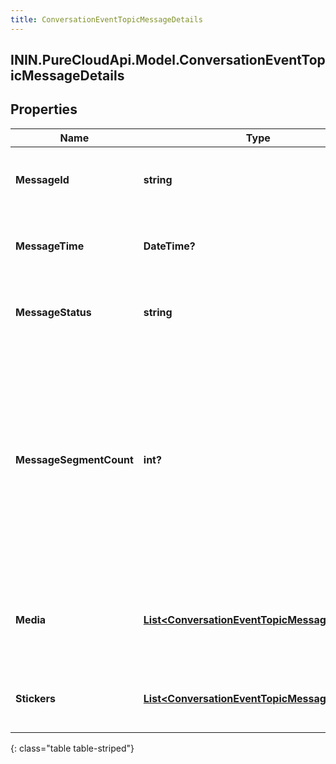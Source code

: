 ```yaml
---
title: ConversationEventTopicMessageDetails
---
```

## ININ.PureCloudApi.Model.ConversationEventTopicMessageDetails

## Properties

|Name | Type | Description | Notes|
|------------ | ------------- | ------------- | -------------|
| **MessageId** | **string** | UUID identifying the message media. | [optional] |
| **MessageTime** | **DateTime?** | The time when the message was sent or received. | [optional] |
| **MessageStatus** | **string** | Indicates the delivery status of the message. | [optional] |
| **MessageSegmentCount** | **int?** | The message segment count, greater than 1 if the message content was split into multiple parts for this message type, e.g. SMS character limits. | [optional] |
| **Media** | [**List&lt;ConversationEventTopicMessageMedia&gt;**](ConversationEventTopicMessageMedia.html) | The media (images, files, etc) associated with this message, if any | [optional] |
| **Stickers** | [**List&lt;ConversationEventTopicMessageSticker&gt;**](ConversationEventTopicMessageSticker.html) | A list of stickers included in the message | [optional] |
{: class="table table-striped"}


